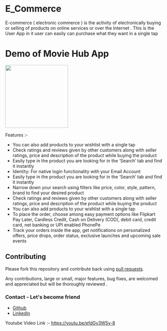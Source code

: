 # E_Commerce
E-commerce ( electronic commerce ) is the activity of electronically buying or selling of products on online services or over the Internet . 
This is the User App in it user can easily can purchase what they want in a single tap

# Demo of Movie Hub App 

  <img width="200px"   src="https://github.com/mayankkasera/Movie-Stack/blob/master/gif/gif.gif"></br>


Features :-
 * You can also add products to your wishlist with a single tap
 * Check ratings and reviews given by other customers along with seller ratings, price and description of the product while buying
   the product
 * Easily type in the product you are looking for in the ‘Search’ tab and find it instantly
 * Identity: For native login functionality with your Email Account
 * Easily type in the product you are looking for in the ‘Search’ tab and find it instantly
 *  Narrow down your search using filters like price, color, style, pattern, brand to find your desired product
 * Check ratings and reviews given by other customers along with seller ratings, price and description of the product while buying the product
 * You can also add products to your wishlist with a single tap
 * To place the order, choose among easy payment options like Flipkart Pay Later, Cardless Credit, Cash on Delivery (COD), debit card, credit card, net banking or UPI enabled PhonePe
 * Track your orders inside the app, get notifications on personalized offers, price drops, order status, exclusive launches and upcoming sale events

 ## Contributing

Please fork this repository and contribute back using
[pull requests](https://github.com/Amirkhan5949/ChatApp/pulls).

Any contributions, large or small, major features, bug fixes, are welcomed and appreciated
but will be thoroughly reviewed .

### Contact - Let's become friend
 - [Github](https://github.com/Amirkhan5949)
- [Linkedin](https://www.linkedin.com/in/aamir-khan-710185197/)

Youtube Video Link :-  https://youtu.be/efdGy3WSy-8
